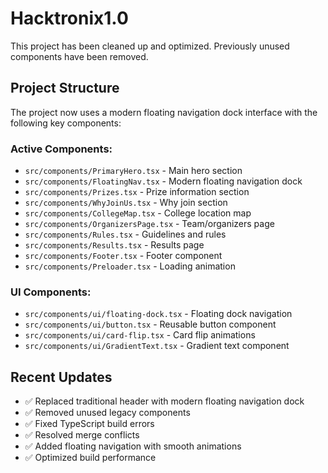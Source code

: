 # Hacktronix1.0

This project has been cleaned up and optimized. Previously unused components have been removed.

## Project Structure

The project now uses a modern floating navigation dock interface with the following key components:

### Active Components:
- `src/components/PrimaryHero.tsx` - Main hero section
- `src/components/FloatingNav.tsx` - Modern floating navigation dock
- `src/components/Prizes.tsx` - Prize information section
- `src/components/WhyJoinUs.tsx` - Why join section
- `src/components/CollegeMap.tsx` - College location map
- `src/components/OrganizersPage.tsx` - Team/organizers page
- `src/components/Rules.tsx` - Guidelines and rules
- `src/components/Results.tsx` - Results page
- `src/components/Footer.tsx` - Footer component
- `src/components/Preloader.tsx` - Loading animation

### UI Components:
- `src/components/ui/floating-dock.tsx` - Floating dock navigation
- `src/components/ui/button.tsx` - Reusable button component
- `src/components/ui/card-flip.tsx` - Card flip animations
- `src/components/ui/GradientText.tsx` - Gradient text component

## Recent Updates

- ✅ Replaced traditional header with modern floating navigation dock
- ✅ Removed unused legacy components 
- ✅ Fixed TypeScript build errors
- ✅ Resolved merge conflicts
- ✅ Added floating navigation with smooth animations
- ✅ Optimized build performance